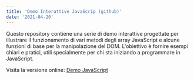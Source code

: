 ```yaml
---
title: 'Demo Interattive JavaScrip (github)'
date: '2021-04-20'
---
```

Questo repository contiene una serie di demo interattive progettate per illustrare il funzionamento di vari metodi degli array JavaScript e alcune funzioni di base per la manipolazione del DOM. L'obiettivo è fornire esempi chiari e pratici, utili specialmente per chi sta iniziando a programmare in JavaScript.

Visita la versione online: [Demo JavaScript](https://html-1.vercel.app) 